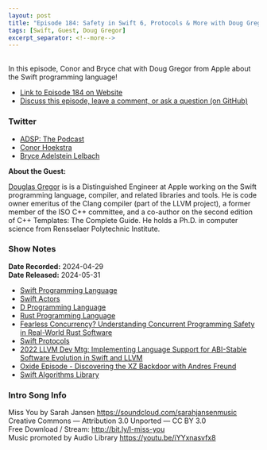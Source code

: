 ```yaml
---
layout: post
title: "Episode 184: Safety in Swift 6, Protocols & More with Doug Gregor"
tags: [Swift, Guest, Doug Gregor]
excerpt_separator: <!--more-->
---
```



<br>In this episode, Conor and Bryce chat with Doug Gregor from Apple about the Swift programming language!

<!--more-->

* [Link to Episode 184 on Website](https://adspthepodcast.com/2024/05/31/Episode-184.html)
* [Discuss this episode, leave a comment, or ask a question (on GitHub)](https://github.com/codereport/adsp2/discussions/76)

### Twitter
 
* [ADSP: The Podcast](https://twitter.com/adspthepodcast)
* [Conor Hoekstra](https://twitter.com/code_report)
* [Bryce Adelstein Lelbach](https://twitter.com/blelbach)


**About the Guest:**

[Douglas Gregor](https://twitter.com/dgregor79) is is a Distinguished Engineer at Apple working on the Swift programming language, compiler, and related libraries and tools. He is code owner emeritus of the Clang compiler (part of the LLVM project), a former member of the ISO C++ committee, and a co-author on the second edition of C++ Templates: The Complete Guide. He holds a Ph.D. in computer science from Rensselaer Polytechnic Institute.

### Show Notes

**Date Recorded:** 2024-04-29 <br>
**Date Released:** 2024-05-31

* [Swift Programming Language](https://developer.apple.com/swift/)
* [Swift Actors](https://developer.apple.com/documentation/swift/actor)
* [D Programming Language](https://dlang.org/)
* [Rust Programming Language](https://www.rust-lang.org/)
* [Fearless Concurrency? Understanding Concurrent Programming Safety in Real-World Rust Software](https://arxiv.org/abs/1902.01906)
* [Swift Protocols](https://docs.swift.org/swift-book/documentation/the-swift-programming-language/protocols/)
* [2022 LLVM Dev Mtg: Implementing Language Support for ABI-Stable Software Evolution in Swift and LLVM](https://www.youtube.com/watch?v=MgPBetJWkmc) 
* [Oxide Episode - Discovering the XZ Backdoor with Andres Freund](https://open.spotify.com/episode/0C04JlCpMFe07C1XCswbZ9)
* [Swift Algorithms Library](https://github.com/apple/swift-algorithms)

### Intro Song Info
 
Miss You by Sarah Jansen https://soundcloud.com/sarahjansenmusic<br>
Creative Commons — Attribution 3.0 Unported — CC BY 3.0<br>
Free Download / Stream: http://bit.ly/l-miss-you<br>
Music promoted by Audio Library https://youtu.be/iYYxnasvfx8<br>
